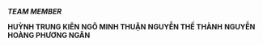 ***TEAM MEMBER***

**HUỲNH TRUNG KIÊN**
**NGÔ MINH THUẬN**
**NGUYỄN THẾ THÀNH**
**NGUYỄN HOÀNG PHƯƠNG NGÂN**
